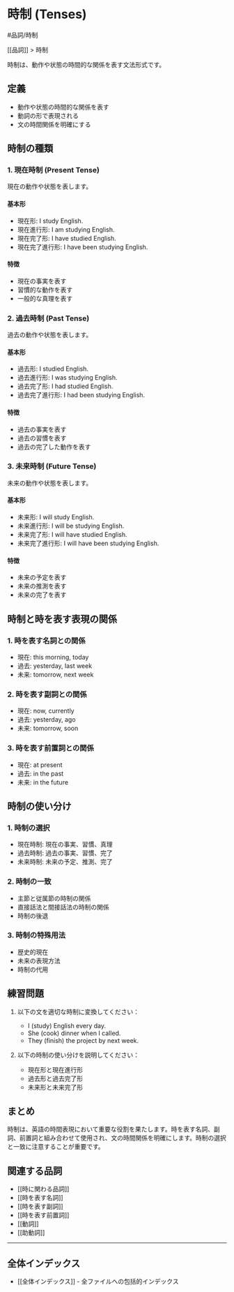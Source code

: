 ﻿# 時制 (Tenses)

#品詞/時制

[[品詞]] > 時制

時制は、動作や状態の時間的な関係を表す文法形式です。

## 定義
- 動作や状態の時間的な関係を表す
- 動詞の形で表現される
- 文の時間関係を明確にする

## 時制の種類

### 1. 現在時制 (Present Tense)
現在の動作や状態を表します。

#### 基本形
- 現在形: I study English.
- 現在進行形: I am studying English.
- 現在完了形: I have studied English.
- 現在完了進行形: I have been studying English.

#### 特徴
- 現在の事実を表す
- 習慣的な動作を表す
- 一般的な真理を表す

### 2. 過去時制 (Past Tense)
過去の動作や状態を表します。

#### 基本形
- 過去形: I studied English.
- 過去進行形: I was studying English.
- 過去完了形: I had studied English.
- 過去完了進行形: I had been studying English.

#### 特徴
- 過去の事実を表す
- 過去の習慣を表す
- 過去の完了した動作を表す

### 3. 未来時制 (Future Tense)
未来の動作や状態を表します。

#### 基本形
- 未来形: I will study English.
- 未来進行形: I will be studying English.
- 未来完了形: I will have studied English.
- 未来完了進行形: I will have been studying English.

#### 特徴
- 未来の予定を表す
- 未来の推測を表す
- 未来の完了を表す

## 時制と時を表す表現の関係

### 1. 時を表す名詞との関係
- 現在: this morning, today
- 過去: yesterday, last week
- 未来: tomorrow, next week

### 2. 時を表す副詞との関係
- 現在: now, currently
- 過去: yesterday, ago
- 未来: tomorrow, soon

### 3. 時を表す前置詞との関係
- 現在: at present
- 過去: in the past
- 未来: in the future

## 時制の使い分け

### 1. 時制の選択
- 現在時制: 現在の事実、習慣、真理
- 過去時制: 過去の事実、習慣、完了
- 未来時制: 未来の予定、推測、完了

### 2. 時制の一致
- 主節と従属節の時制の関係
- 直接話法と間接話法の時制の関係
- 時制の後退

### 3. 時制の特殊用法
- 歴史的現在
- 未来の表現方法
- 時制の代用

## 練習問題
1. 以下の文を適切な時制に変換してください：
   - I (study) English every day.
   - She (cook) dinner when I called.
   - They (finish) the project by next week.

2. 以下の時制の使い分けを説明してください：
   - 現在形と現在進行形
   - 過去形と過去完了形
   - 未来形と未来完了形

## まとめ
時制は、英語の時間表現において重要な役割を果たします。時を表す名詞、副詞、前置詞と組み合わせて使用され、文の時間関係を明確にします。時制の選択と一致に注意することが重要です。

## 関連する品詞
- [[時に関わる品詞]]
- [[時を表す名詞]]
- [[時を表す副詞]]
- [[時を表す前置詞]]
- [[動詞]]
- [[助動詞]]

---

## 全体インデックス
- [[全体インデックス]] - 全ファイルへの包括的インデックス 